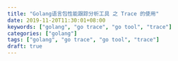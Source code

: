 ```yaml
---
title: "Golang语言包性能跟踪分析工具 之 Trace 的使用"
date: 2019-11-20T11:30:01+08:00
keywords: ["golang", "go trace", "go tool", "trace"]
categories: ["golang"]
tags: ["golang", "go trace", "go tool", "trace"]
draft: true
---
```


